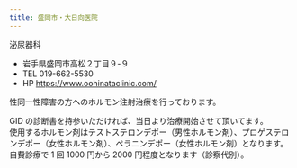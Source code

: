```yaml
---
title: 盛岡市・大日向医院
---
```


泌尿器科

- 岩手県盛岡市高松２丁目９-９
- TEL 019-662-5530
- HP <https://www.oohinataclinic.com/>

性同一性障害の方へのホルモン注射治療を行っております。

GID の診断書を持参いただければ、当日より治療開始させて頂いてます。  
使用するホルモン剤はテストステロンデポー（男性ホルモン剤）、プロゲステロンデポー（女性ホルモン剤）、ペラニンデポー（女性ホルモン剤）となります。  
自費診療で 1 回 1000 円から 2000 円程度となります（診察代別）。
